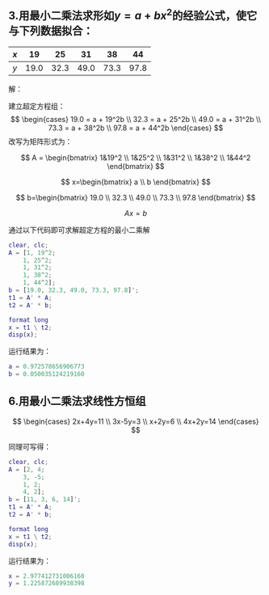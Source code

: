 ## 3.用最小二乘法求形如$y=a+bx^2$的经验公式，使它与下列数据拟合：

| $x$  | 19   | 25   | 31   | 38   | 44   |
| ---- | ---- | ---- | ---- | ---- | ---- |
| $y$  | 19.0 | 32.3 | 49.0 | 73.3 | 97.8 |

解：

建立超定方程组：
$$
\begin{cases}
19.0 = a + 19^2b \\
32.3 = a + 25^2b \\
49.0 = a + 31^2b \\
73.3 = a + 38^2b \\
97.8 = a + 44^2b
\end{cases}
$$
改写为矩阵形式为：


$$
A = \begin{bmatrix}
1&19^2 \\
1&25^2 \\
1&31^2 \\
1&38^2 \\
1&44^2
\end{bmatrix}
$$

$$
x=\begin{bmatrix}
a \\ b
\end{bmatrix}
$$

$$
b=\begin{bmatrix}
19.0 \\ 32.3 \\ 49.0 \\ 73.3 \\ 97.8
\end{bmatrix}
$$

$$
Ax = b
$$



通过以下代码即可求解超定方程的最小二乘解

```matlab
clear, clc;
A = [1, 19^2;
    1, 25^2;
    1, 31^2;
    1, 38^2;
    1, 44^2];
b = [19.0, 32.3, 49.0, 73.3, 97.8]';
t1 = A' * A;
t2 = A' * b;

format long
x = t1 \ t2;
disp(x);
```

运行结果为：

```matlab
a = 0.972578656906773
b = 0.050035124219160
```



## 6.用最小二乘法求线性方恒组

$$
\begin{cases}
2x+4y=11 \\
3x-5y=3 \\
x+2y=6 \\
4x+2y=14
\end{cases}
$$

同理可写得：

```matlab
clear, clc;
A = [2, 4;
    3, -5;
    1, 2;
    4, 2];
b = [11, 3, 6, 14]';
t1 = A' * A;
t2 = A' * b;

format long
x = t1 \ t2;
disp(x);
```

运行结果为：

```matlab
x = 2.977412731006160
y = 1.225872689938398
```

